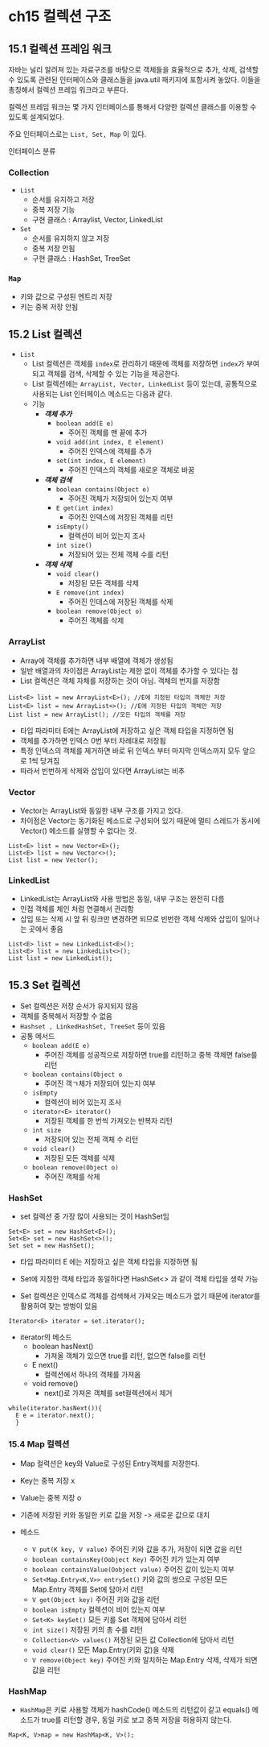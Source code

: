# ch15 컬렉션 구조

## 15.1 컬렉션 프레임 워크

자바는 널리 알려져 있는 자료구조를 바탕으로 객체들을 효율적으로 추가, 삭제, 검색할 수 있도록 관련된 인터페이스와 클래스들을 java.util 패키지에 포함시켜 놓았다.
이들을 총칭해서 컬렉션 프레임 워크라고 부른다. 

컬렉션 프레임 워크는 몇 가지 인터페이스를 통해서 다양한 컬렉션 클래스를 이용할 수 있도록 설계되었다.

주요 인터페이스로는 ```List, Set, Map``` 이 있다.

인터페이스 분류

### Collection 

- ```List```
  - 순서를 유지하고 저장
  - 중복 저장 기능
  - 구현 클래스 : Arraylist, Vector, LinkedList
- ```Set```
  - 순서를 유지하지 않고 저장
  - 중복 저장 안됨
  - 구현 클래스 : HashSet, TreeSet

### ```Map```
- 키와 값으로 구성된 엔트리 저장
- 키는 중복 저장 안됨


## 15.2 List 컬렉션

- ```List``` 
  - List 컬렉션은 객체를 ```index```로 관리하기 때문에 객체를 저장하면 ```index```가 부여되고 객체를 검색, 삭제할 수 있는 기능을 제공한다.
  - List 컬렉션에는 ```ArrayList, Vector, LinkedList``` 등이 있는데, 공통적으로 사용되는 List 인터페이스 메소드는 다음과 같다.
  - 기능
    - ***객체 추가***
      - ```boolean add(E e)``` 
        - 주어진 객체를 맨 끝에 추가
      - ```void add(int index, E element)```
        - 주어진 인덱스에 객체를 추가
      - ```set(int index, E element)```
        - 주어진 인덱스의 객체를 새로운 객체로 바꿈
    - ***객체 검색***
      - ```boolean contains(Object o)```
        - 주어진 객체가 저장되어 있는지 여부
      - ```E get(int index)```
        - 주어진 인덱스에 저장된 객체를 리턴
      - ```isEmpty()```
        - 컬렉션이 비어 있는지 조사
      - ```int size()```
        - 저장되어 있는 전체 객체 수를 리턴
    - ***객체 삭제***
      - ```void clear()```
        - 저장된 모든 객체를 삭제
      - ```E remove(int index)```
        - 주어진 인데스에 저장된 객체를 삭제
      - ```boolean remove(Object o)```
        - 주어진 객체를 삭제

### ArrayList
- Array에 객체를 추가하면 내부 배열에 객체가 생성됨
- 일반 배열과의 차이점은 ArrayList는 제한 없이 객체를 추가할 수 있다는 점
- List 컬렉션은 객체 자체를 저장하는 것이 아님. 객체의 번지를 저장함

```
List<E> list = new ArrayList<E>(); //E에 지정된 타입의 객체만 저장
List<E> list = new ArrayList<>(); //E에 지정된 타입의 객체만 저장
List list = new ArrayList(); //모든 타입의 객체를 저장
```
- 타입 파라미터 E에는 ArrayList에 저장하고 싶은 객체 타입을 지정하면 됨
- 객체를 추가하면 인덱스 0번 부터 차례대로 저장됨
- 특정 인덱스의 객체를 제거하면 바로 뒤 인덱스 부터 마지막 인덱스까지 모두 앞으로 1씩 당겨짐
- 따라서 빈번하게 삭제와 삽입이 있다면 ArrayList는 비추

### Vector
- Vector는 ArrayList와 동일한 내부 구조를 가지고 있다.
- 차이점은 Vector는 동기화된 메소드로 구성되어 있기 때문에 멀티 스레드가 동시에 Vector() 메소드를 실행할 수 없다는 것.

```
List<E> list = new Vector<E>();
List<E> list = new Vector<>();
List list = new Vector();
```

### LinkedList

- LinkedList는 ArrayList와 사용 방법은 동일, 내부 구조는 완전히 다름
- 인접 객체를 체인 처럼 연결해서 관리함
- 삽입 또는 삭제 시 앞 뒤 링크만 변경하면 되므로 빈번한 객체 삭제와 삽입이 일어나는 곳에서 좋음
```
List<E> list = new LinkedList<E>();
List<E> list = new LinkedList<>();
List list = new LinkedList();
```

## 15.3 Set 컬렉션

- Set 컬렉션은 저장 순서가 유지되지 않음
- 객체를 중복해서 저장할 수 없음
- ```Hashset , LinkedHashSet, TreeSet``` 등이 있음
- 공통 메서드
  - ```boolean add(E e)```
    - 주어진 객체를 성공적으로 저장하면 true를 리턴하고 중복 객체면 false를 리턴
  - ```boolean contains(Object o```
    - 주어진 객ㄱ체가 저장되어 있는지 여부
  - ```isEmpty```
    - 컬렉션이 비어 있는지 조사
  - ```iterator<E> iterator()```
    - 저장된 객체를 한 번씩 가져오는 반복자 리턴
  - ```int size```
    - 저장되어 있는 전체 객체 수 리턴
  - ```void clear()```
    - 저장된 모든 객체를 삭제
  - ```boolean remove(Object o)```
    - 주어진 객체를 삭제

### HashSet

- set 컬렉션 중 가장 많이 사용되는 것이 HashSet임
```
Set<E> set = new HashSet<E>();
Set<E> set = new HashSet<>();
Set set = new HashSet();
```
- 타입 파라미터 E 에는 저장하고 싶은 객체 타입을 지정하면 됨
- Set에 지정한 객체 타입과 동일하다면 HashSet<> 과 같이 객체 타입을 생략 가능

- Set 컬렉션은 인덱스로 객체를 검색해서 가져오는 메소드가 없기 때문에 iterator를 활용하여 찾는 방벙이 있음
```
Iterator<E> iterator = set.iterator();
```

- iterator의 메소드
  - boolean hasNext()
    - 가져올 객체가 있으면 true를 리턴, 없으면 false를 리턴
  - E next()
    - 컬렉션에서 하나의 객체를 가져옴
  - void remove()
    - next()로 가져온 객체를 set컬렉션에서 제거

```
while(iterator.hasNext()){
  E e = iterator.next();
  }
```

### 15.4 Map 컬렉션
- Map 컬력션은 key와 Value로 구성된 Entry객체를 저장한다.
- Key는 중복 저장 x 
- Value는 중복 저장 o
- 기존에 저장된 키와 동일한 키로 값을 저장 -> 새로운 값으로 대치

- 메소드
  - ```V put(K key, V value)``` 주어진 키와 값을 추가, 저장이 되면 값을 리턴
  - ```boolean containsKey(Oobject Key)``` 주어진 키가 있는지 여부
  - ```boolean containsValue(Oobject value)``` 주어진 값이 있는지 여부
  - ```Set<Map.Entry<K,V>> entrySet()``` 키와 값의 쌍으로 구성된 모든 Map.Entry 객체를 Set에 담아서 리턴
  - ```V get(Object key)``` 주어진 키와 값을 리턴
  - ```boolean isEmpty``` 컬렉션이 비어 있는지 여부
  - ```Set<K> keySet()``` 모든 키를 Set 객체에 담아서 리턴
  - ```int size()``` 저장된 키의 총 수를 리턴
  - ```Collection<V> values()``` 저장된 모든 값 Collection에 담아서 리턴
  - ```void clear()``` 모든 Map.Entry(키와 값)을 삭제
  - ```V remove(Object key)``` 주어진 키와 일치하는 Map.Entry 삭제, 삭제가 되면 값을 리턴

### HashMap

- ```HashMap```은 키로 사용할 객체가 hashCode() 메소드의 리턴값이 같고 equals() 메소드가 true를 리턴할 경우, 동일 키로 보고 중복 저장을 허용하지 않는다.

```
Map<K, V>map = new HashMap<K, V>();
```

